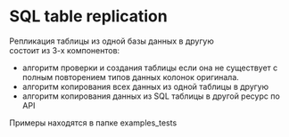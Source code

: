 # SQL table replication

Репликация таблицы из одной базы данных в другую  
состоит из 3-х компонентов:
   - алгоритм проверки и создания таблицы если она не существует с полным повторением типов данных колонок оригинала.
   - алгоритм копирования всех данных из одной таблицы в другую
   - алгоритм копирования данных из SQL таблицы в другой ресурс по API
   
   
   Примеры находятся в папке examples_tests